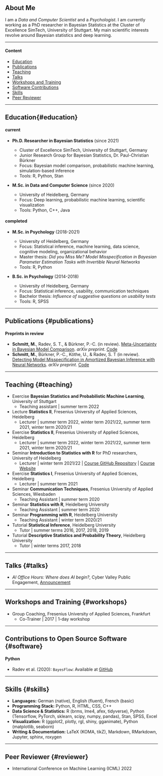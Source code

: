 ## About Me

I am a *Data and Computer Scientist* and a *Psychologist*. I am currently working as a PhD researcher in Bayesian Statistics at the Cluster of Excellence SimTech, University of Stuttgart. My main scientific interests revolve around Bayesian statistics and deep learning.

---

#### Content

- [Education](#education)
- [Publications](#publications)
- [Teaching](#teaching)
- [Talks](#talks)
- [Workshops and Training](#workshops)
- [Software Contributions](#software)
- [Skills](#skills)
- [Peer Reviewer](#reviewer)

----

## Education{#education}

#### current

- **Ph.D. Researcher in Bayesian Statistics** (since 2021)
  - Cluster of Excellence SimTech, University of Stuttgart, Germany
  - Junior Research Group for Bayesian Statistics, Dr. Paul-Christian Bürkner
  - Focus: Bayesian model comparison, probabilistic machine learning, simulation-based inference
  - Tools: R, Python, Stan

- **M.Sc. in Data and Computer Science** (since 2020)
  - University of Heidelberg, Germany
  - Focus: Deep learning, probabilistic machine learning, scientific visualization
  - Tools: Python, C++, Java

#### completed

- **M.Sc. in Psychology** (2018-2021)
  - University of Heidelberg, Germany
  - Focus: Statistical inference, machine learning, data science, cognitive modeling, organizational behavior
  - Master thesis: *Did you Miss Me? Model Misspecification in Bayesian Parameter Estimation Tasks with Invertible Neural Networks*
  - Tools: R, Python
  
- **B.Sc. in Psychology** (2014-2018)
  - University of Heidelberg, Germany
  - Focus: Statistical inference, usability, communication techniques
  - Bachelor thesis: *Influence of suggestive questions on usability tests*
  - Tools: R, SPSS
  
  
----
  
## Publications {#publications}

#### Preprints in review

- **Schmitt, M.**, Radev, S. T., & Bürkner, P.-C. (in review). [Meta-Uncertainty in Bayesian Model Comparison](https://arxiv.org/abs/2210.07278). *arXiv preprint*. [Code](https://github.com/marvinschmitt/MetaUncertaintyPaper)
- **Schmitt, M.**, Bürkner, P.-C., Köthe, U., & Radev, S. T (in review). [Detecting Model Misspecification in Amortized Bayesian Inference with Neural Networks](https://arxiv.org/abs/2112.08866). *arXiv preprint*. [Code](https://github.com/marvinschmitt/ModelMisspecificationBF)


----

## Teaching {#teaching}

- Exercise **Bayesian Statistics and Probabilistic Machine Learning**, University of Stuttgart
  - Teaching assistant | summer term 2022
- Lecture **Statistics II**, Fresenius University of Applied Sciences, Heidelberg
  - Lecturer | summer term 2022, winter term 2021/22, summer term 2021, winter term 2020/21
- Exercise **Statistics II**, Fresenius University of Applied Sciences, Heidelberg
  - Lecturer | summer term 2022, winter term 2021/22, summer term 2021, winter term 2020/21
- Seminar **Introduction to Statistics with R** for PhD researchers, University of Heidelberg
  - Lecturer | winter term 2021/22 | [Course GitHub Repository](https://github.com/marvinschmitt/IntroStatisticsR) | [Course Website](https://marvinschmitt.github.io/IntroStatisticsR/)
- Exercise **Statistics I**, Fresenius University of Applied Sciences, Heidelberg
  - Lecturer | summer term 2021
- Seminar **Communication Techniques**, Fresenius University of Applied Sciences, Wiesbaden
  - Teaching Assistant | summer term 2020
- Seminar **Statistics with R**, Heidelberg University
  - Teaching Assistant | summer term 2020
- Seminar **Programming with R**, Heidelberg University
  - Teaching Assistant | winter term 2020/21
- Tutorial **Statistical Inference**, Heidelberg University
  - Tutor | summer terms 2016, 2017, 2018, 2019
- Tutorial **Descriptive Statistics and Probability Theory**, Heidelberg University
  - Tutor | winter terms 2017, 2018

----

## Talks {#talks}

- _AI Office Hours: Where does AI begin?_, Cyber Valley Public Engagement, [Announcement](https://cyber-valley.de/en/events/KI-Sprechstunde-2022-02)

----

## Workshops and Training {#workshops}

- Group Coaching, Fresenius University of Applied Sciences, Frankfurt
  - Co-Trainer | 2017 | 1-day workshop

---

## Contributions to Open Source Software {#software}

#### Python

- Radev et al. (2020): `BayesFlow`: Available at [GitHub](https://github.com/stefanradev93/BayesFlow)

----

## Skills {#skills}

- **Languages:** German (native), English (fluent), French (basic)
- **Programming Stack:** Python, R, HTML, CSS, C++
- **Data Science & Statistics:** R (brms, lme4, afex, tidyverse), Python (Tensorflow, PyTorch, sklearn, scipy, numpy, pandas), Stan, SPSS, Excel
- **Visualization:** R (ggplot2, plotly, rgl, shiny, gganimate), Python (matplotlib, seaborn)
- **Writing & Documentation:** LaTeX (KOMA, tikZ), Markdown, RMarkdown, Jupyter, sphinx, roxygen

----

## Peer Reviewer {#reviewer}

- International Conference on Machine Learning (ICML) 2022
